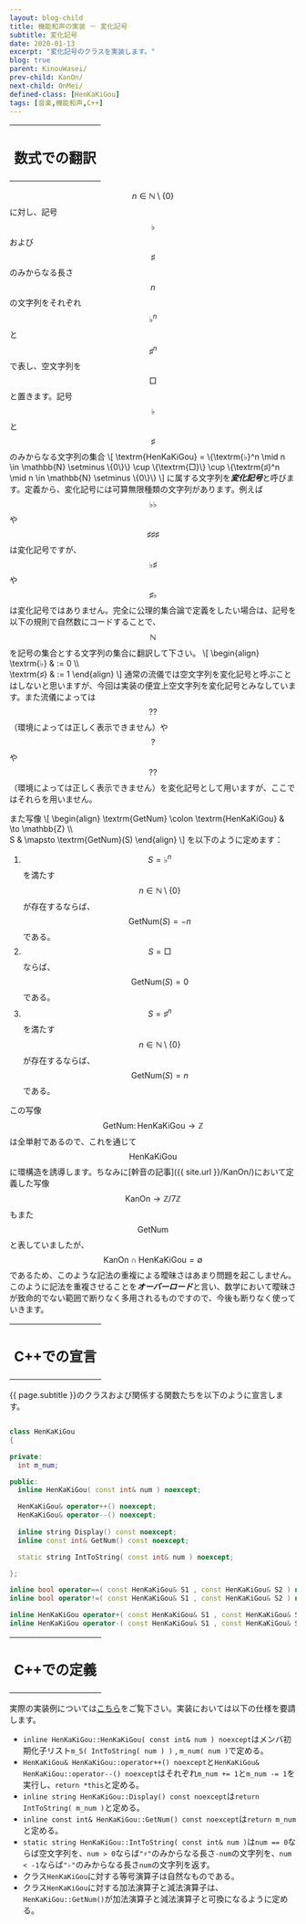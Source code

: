 ```yaml
---
layout: blog-child
title: 機能和声の実装 － 変化記号
subtitle: 変化記号
date: 2020-01-13
excerpt: "変化記号のクラスを実装します。"
blog: true
parent: KinouWasei/
prev-child: KanOn/
next-child: OnMei/
defined-class: [HenKaKiGou]
tags: [音楽,機能和声,C++]
---
```


<table>
  <tr>
    <th>
      <h2>数式での翻訳</h2>
    </th>
  </tr>
</table>

$$n \in \mathbb{N} \setminus \{0\}$$に対し、記号$$\textrm{♭}$$および$$\textrm{♯}$$のみからなる長さ$$n$$の文字列をそれぞれ$$\textrm{♭}^n$$と$$\textrm{♯}^n$$で表し、空文字列を$$\textrm{□}$$と置きます。記号$$\textrm{♭}$$と$$\textrm{♯}$$のみからなる文字列の集合
\\[
\textrm{HenKaKiGou} = \\{\textrm{♭}^n \mid n \in \mathbb{N} \setminus \\{0\\}\\} \cup \\{\textrm{□}\\} \cup \\{\textrm{♯}^n \mid n \in \mathbb{N} \setminus \\{0\\}\\}
\\]
に属する文字列を***変化記号***と呼びます。定義から、変化記号には可算無限種類の文字列があります。例えば$$\textrm{♭}\textrm{♭}$$や$$\textrm{♯}\textrm{♯}\textrm{♯}$$は変化記号ですが、$$\textrm{♭}\textrm{♯}$$や$$\textrm{♯}\textrm{♭}$$は変化記号ではありません。完全に公理的集合論で定義をしたい場合は、記号を以下の規則で自然数にコードすることで、$$\mathbb{N}$$を記号の集合とする文字列の集合に翻訳して下さい。
\\[
\begin{align}
\textrm{♭} & := 0 \\\\\
\textrm{♯} & := 1
\end{align}
\\]
通常の流儀では空文字列を変化記号と呼ぶことはしないと思いますが、今回は実装の便宜上空文字列を変化記号とみなしています。また流儀によっては$$\textrm{??}$$（環境によっては正しく表示できません）や$$\textrm{?}$$や$$\textrm{??}$$（環境によっては正しく表示できません）を変化記号として用いますが、ここではそれらを用いません。

また写像
\\[
\begin{align}
\textrm{GetNum} \colon \textrm{HenKaKiGou} & \to \mathbb{Z} \\\\\
S & \mapsto \textrm{GetNum}(S)
\end{align}
\\]
を以下のように定めます：
1. $$S = \textrm{♭}^n$$を満たす$$n \in \mathbb{N} \setminus \{0\}$$が存在するならば、$$\textrm{GetNum}(S) = -n$$である。
1. $$S = \textrm{□}$$ならば、$$\textrm{GetNum}(S) = 0$$である。
1. $$S = \textrm{♯}^n$$を満たす$$n \in \mathbb{N} \setminus \{0\}$$が存在するならば、$$\textrm{GetNum}(S) = n$$である。

この写像$$\textrm{GetNum} \colon \textrm{HenKaKiGou} \to \mathbb{Z}$$は全単射であるので、これを通じて$$\textrm{HenKaKiGou}$$に環構造を誘導します。ちなみに[幹音の記事]({{ site.url }}/KanOn/)において定義した写像$$\textrm{KanOn} \to \mathbb{Z}/7 \mathbb{Z}$$もまた$$\textrm{GetNum}$$と表していましたが、$$\textrm{KanOn} \cap \textrm{HenKaKiGou} = \emptyset$$であるため、このような記法の重複による曖昧さはあまり問題を起こしません。このように記法を重複させることを***オーバーロード***と言い、数学において曖昧さが致命的でない範囲で断りなく多用されるものですので、今後も断りなく使っていきます。


<table>
  <tr>
    <th>
      <h2>C++での宣言</h2>
    </th>
  </tr>
</table>

{{ page.subtitle }}のクラスおよび関係する関数たちを以下のように宣言します。

~~~c++

class HenKaKiGou
{

private:
  int m_num;

public:
  inline HenKaKiGou( const int& num ) noexcept;

  HenKaKiGou& operator++() noexcept;
  HenKaKiGou& operator--() noexcept;
  
  inline string Display() const noexcept;
  inline const int& GetNum() const noexcept;

  static string IntToString( const int& num ) noexcept;

};

inline bool operator==( const HenKaKiGou& S1 , const HenKaKiGou& S2 ) noexcept;
inline bool operator!=( const HenKaKiGou& S1 , const HenKaKiGou& S2 ) noexcept;

inline HenKaKiGou operator+( const HenKaKiGou& S1 , const HenKaKiGou& S2 ) noexcept;
inline HenKaKiGou operator-( const HenKaKiGou& S1 , const HenKaKiGou& S2 ) noexcept;

~~~


<table>
  <tr>
    <th>
      <h2>C++での定義</h2>
    </th>
  </tr>
</table>

実際の実装例については[こちら](https://github.com/p-adic/cpp/tree/master/Music/OnMei/HenKaKiGou)をご覧下さい。実装においては以下の仕様を要請します。
- `inline HenKaKiGou::HenKaKiGou( const int& num ) noexcept`はメンバ初期化子リスト`m_S( IntToString( num ) )` , `m_num( num )`で定める。
- `HenKaKiGou& HenKaKiGou::operator++() noexcept`と`HenKaKiGou& HenKaKiGou::operator--() noexcept`はそれぞれ`m_num += 1`と`m_num -= 1`を実行し、`return *this`と定める。
- `inline string HenKaKiGou::Display() const noexcept`は`return IntToString( m_num )`と定める。
- `inline const int& HenKaKiGou::GetNum() const noexcept`は`return m_num`と定める。
- `static string HenKaKiGou::IntToString( const int& num )`は`num == 0`ならば空文字列を、`num > 0`ならば`"♯"`のみからなる長さ`-num`の文字列を、`num < -1`ならば`"♭"`のみからなる長さ`num`の文字列を返す。
- クラス`HenKaKiGou`に対する等号演算子は自然なものである。
- クラス`HenKaKiGou`に対する加法演算子と減法演算子は、`HenKaKiGou::GetNum()`が加法演算子と減法演算子と可換になるように定める。
